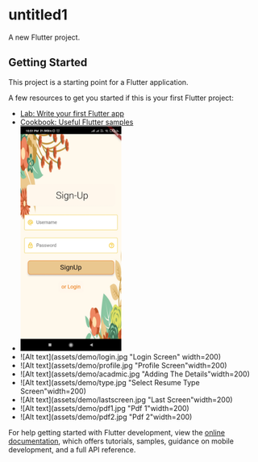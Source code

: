 # untitled1

A new Flutter project.

## Getting Started

This project is a starting point for a Flutter application.

A few resources to get you started if this is your first Flutter project:

- [Lab: Write your first Flutter app](https://docs.flutter.dev/get-started/codelab)
- [Cookbook: Useful Flutter samples](https://docs.flutter.dev/cookbook)
- <img alt="Alt text" src="assets/demo/signup.jpg" title="SignUp Screen" width=200/>
- ![Alt text](assets/demo/login.jpg "Login Screen" width=200)
- ![Alt text](assets/demo/profile.jpg "Profile Screen"width=200)
- ![Alt text](assets/demo/acadmic.jpg "Adding The Details"width=200)
- ![Alt text](assets/demo/type.jpg "Select Resume Type Screen"width=200)
- ![Alt text](assets/demo/lastscreen.jpg "Last Screen"width=200)
- ![Alt text](assets/demo/pdf1.jpg "Pdf 1"width=200)
- ![Alt text](assets/demo/pdf2.jpg "Pdf 2"width=200)

For help getting started with Flutter development, view the
[online documentation](https://docs.flutter.dev/), which offers tutorials,
samples, guidance on mobile development, and a full API reference.
